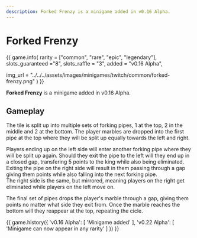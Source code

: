 ```yaml
---
description: Forked Frenzy is a minigame added in v0.16 Alpha.
---
```


# Forked Frenzy

{{ game.info(
  rarity           = ["common", "rare", "epic", "legendary"],
  slots_guaranteed ="8",
  slots_raffle     = "3",
  added            = "v0.16 Alpha",
  
  img_url = "../../../assets/images/minigames/twitch/common/forked-frenzy.png"
) }}

**Forked Frenzy** is a minigame added in v0.16 Alpha.

## Gameplay

The tile is split up into multiple sets of forking pipes, 1 at the top, 2 in the middle and 2 at the bottom. The player marbles are dropped into the first pipe at the top where they will be split up equally towards the left and right.

Players ending up on the left side will enter another forking pipe where they will be split up again. Should they exit the pipe to the left will they end up in a closed gap, transfering 5 points to the king while also being eliminated. Exiting the pipe on the right side will result in them passing through a gap giving them points while also falling into the next forking pipe.  
The right side is the same, but mirrored, meaning players on the right get eliminated while players on the left move on.

The final set of pipes drops the player's marble through a gap, giving them points no matter what side they exit from. Once the marble reaches the bottom will they reappear at the top, repeating the cicle.

{{ game.history({
  'v0.16 Alpha': [
    'Minigame added'
  ],
  'v0.22 Alpha': [
    'Minigame can now appear in any rarity'
  ]
}) }}